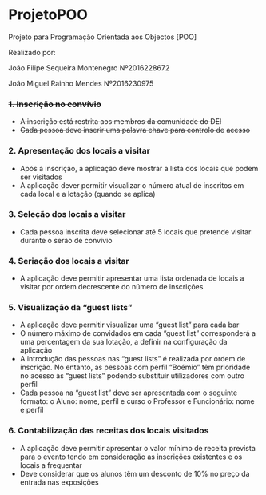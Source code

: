 # ProjetoPOO

Projeto para Programação Orientada aos Objectos [POO]

Realizado por:

João Filipe Sequeira Montenegro   Nº2016228672

João Miguel Rainho Mendes   Nº2016230975

### ~~1. Inscrição no convívio~~
- ~~A inscrição está restrita aos membros da comunidade do DEI~~
- ~~Cada pessoa deve inserir uma palavra chave para controlo de~~
~~acesso~~

### 2. Apresentação dos locais a visitar
- Após a inscrição, a aplicação deve mostrar a lista dos locais que
podem ser visitados
- A aplicação dever permitir visualizar o número atual de inscritos em
cada local e a lotação (quando se aplica)

### 3. Seleção dos locais a visitar
- Cada pessoa inscrita deve selecionar até 5 locais que pretende
visitar durante o serão de convívio

### 4. Seriação dos locais a visitar
- A aplicação deve permitir apresentar uma lista ordenada de locais a
visitar por ordem decrescente do número de inscrições

### 5. Visualização da “guest lists”
- A aplicação deve permitir visualizar uma “guest list” para cada bar
- O número máximo de convidados em cada “guest list” corresponderá
a uma percentagem da sua lotação, a definir na configuração da
aplicação
- A introdução das pessoas nas “guest lists” é realizada por ordem de
inscrição. No entanto, as pessoas com perfil “Boémio” têm prioridade
no acesso às “guest lists” podendo substituir utilizadores com outro
perfil
- Cada pessoa na “guest list” deve ser apresentada com o seguinte
formato:
o Aluno: nome, perfil e curso
o Professor e Funcionário: nome e perfil

### 6. Contabilização das receitas dos locais visitados
- A aplicação deve permitir apresentar o valor mínimo de receita
prevista para o evento tendo em consideração as inscrições
existentes e os locais a frequentar
- Deve considerar que os alunos têm um desconto de 10% no preço
da entrada nas exposições
